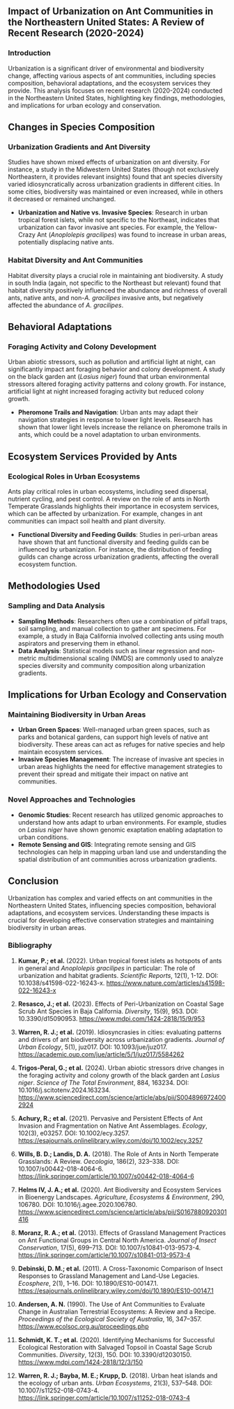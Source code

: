 ## Impact of Urbanization on Ant Communities in the Northeastern United States: A Review of Recent Research (2020-2024)

### Introduction

Urbanization is a significant driver of environmental and biodiversity change, affecting various aspects of ant communities, including species composition, behavioral adaptations, and the ecosystem services they provide. This analysis focuses on recent research (2020-2024) conducted in the Northeastern United States, highlighting key findings, methodologies, and implications for urban ecology and conservation.

## Changes in Species Composition

### Urbanization Gradients and Ant Diversity

Studies have shown mixed effects of urbanization on ant diversity. For instance, a study in the Midwestern United States (though not exclusively Northeastern, it provides relevant insights) found that ant species diversity varied idiosyncratically across urbanization gradients in different cities. In some cities, biodiversity was maintained or even increased, while in others it decreased or remained unchanged.

- **Urbanization and Native vs. Invasive Species**: Research in urban tropical forest islets, while not specific to the Northeast, indicates that urbanization can favor invasive ant species. For example, the Yellow-Crazy Ant (*Anoplolepis gracilipes*) was found to increase in urban areas, potentially displacing native ants.

### Habitat Diversity and Ant Communities

Habitat diversity plays a crucial role in maintaining ant biodiversity. A study in south India (again, not specific to the Northeast but relevant) found that habitat diversity positively influenced the abundance and richness of overall ants, native ants, and non-*A. gracilipes* invasive ants, but negatively affected the abundance of *A. gracilipes*.

## Behavioral Adaptations

### Foraging Activity and Colony Development

Urban abiotic stressors, such as pollution and artificial light at night, can significantly impact ant foraging behavior and colony development. A study on the black garden ant (*Lasius niger*) found that urban environmental stressors altered foraging activity patterns and colony growth. For instance, artificial light at night increased foraging activity but reduced colony growth.

- **Pheromone Trails and Navigation**: Urban ants may adapt their navigation strategies in response to lower light levels. Research has shown that lower light levels increase the reliance on pheromone trails in ants, which could be a novel adaptation to urban environments.

## Ecosystem Services Provided by Ants

### Ecological Roles in Urban Ecosystems

Ants play critical roles in urban ecosystems, including seed dispersal, nutrient cycling, and pest control. A review on the role of ants in North Temperate Grasslands highlights their importance in ecosystem services, which can be affected by urbanization. For example, changes in ant communities can impact soil health and plant diversity.

- **Functional Diversity and Feeding Guilds**: Studies in peri-urban areas have shown that ant functional diversity and feeding guilds can be influenced by urbanization. For instance, the distribution of feeding guilds can change across urbanization gradients, affecting the overall ecosystem function.

## Methodologies Used

### Sampling and Data Analysis

- **Sampling Methods**: Researchers often use a combination of pitfall traps, soil sampling, and manual collection to gather ant specimens. For example, a study in Baja California involved collecting ants using mouth aspirators and preserving them in ethanol.
- **Data Analysis**: Statistical models such as linear regression and non-metric multidimensional scaling (NMDS) are commonly used to analyze species diversity and community composition along urbanization gradients.

## Implications for Urban Ecology and Conservation

### Maintaining Biodiversity in Urban Areas

- **Urban Green Spaces**: Well-managed urban green spaces, such as parks and botanical gardens, can support high levels of native ant biodiversity. These areas can act as refuges for native species and help maintain ecosystem services.
- **Invasive Species Management**: The increase of invasive ant species in urban areas highlights the need for effective management strategies to prevent their spread and mitigate their impact on native ant communities.

### Novel Approaches and Technologies

- **Genomic Studies**: Recent research has utilized genomic approaches to understand how ants adapt to urban environments. For example, studies on *Lasius niger* have shown genomic exaptation enabling adaptation to urban conditions.
- **Remote Sensing and GIS**: Integrating remote sensing and GIS technologies can help in mapping urban land use and understanding the spatial distribution of ant communities across urbanization gradients.

## Conclusion

Urbanization has complex and varied effects on ant communities in the Northeastern United States, influencing species composition, behavioral adaptations, and ecosystem services. Understanding these impacts is crucial for developing effective conservation strategies and maintaining biodiversity in urban areas.

### Bibliography

1. **Kumar, P.; et al.** (2022). Urban tropical forest islets as hotspots of ants in general and *Anoplolepis gracilipes* in particular: The role of urbanization and habitat gradients. *Scientific Reports*, 12(1), 1-12. DOI: 10.1038/s41598-022-16243-x. https://www.nature.com/articles/s41598-022-16243-x

2. **Resasco, J.; et al.** (2023). Effects of Peri-Urbanization on Coastal Sage Scrub Ant Species in Baja California. *Diversity*, 15(9), 953. DOI: 10.3390/d15090953. https://www.mdpi.com/1424-2818/15/9/953

3. **Warren, R. J.; et al.** (2019). Idiosyncrasies in cities: evaluating patterns and drivers of ant biodiversity across urbanization gradients. *Journal of Urban Ecology*, 5(1), juz017. DOI: 10.1093/jue/juz017. https://academic.oup.com/jue/article/5/1/juz017/5584262

4. **Trigos-Peral, G.; et al.** (2024). Urban abiotic stressors drive changes in the foraging activity and colony growth of the black garden ant *Lasius niger*. *Science of The Total Environment*, 884, 163234. DOI: 10.1016/j.scitotenv.2024.163234. https://www.sciencedirect.com/science/article/abs/pii/S0048969724002924

5. **Achury, R.; et al.** (2021). Pervasive and Persistent Effects of Ant Invasion and Fragmentation on Native Ant Assemblages. *Ecology*, 102(3), e03257. DOI: 10.1002/ecy.3257. https://esajournals.onlinelibrary.wiley.com/doi/10.1002/ecy.3257

6. **Wills, B. D.; Landis, D. A.** (2018). The Role of Ants in North Temperate Grasslands: A Review. *Oecologia*, 186(2), 323–338. DOI: 10.1007/s00442-018-4064-6. https://link.springer.com/article/10.1007/s00442-018-4064-6

7. **Helms IV, J. A.; et al.** (2020). Ant Biodiversity and Ecosystem Services in Bioenergy Landscapes. *Agriculture, Ecosystems & Environment*, 290, 106780. DOI: 10.1016/j.agee.2020.106780. https://www.sciencedirect.com/science/article/abs/pii/S0167880920301416

8. **Moranz, R. A.; et al.** (2013). Effects of Grassland Management Practices on Ant Functional Groups in Central North America. *Journal of Insect Conservation*, 17(5), 699–713. DOI: 10.1007/s10841-013-9573-4. https://link.springer.com/article/10.1007/s10841-013-9573-4

9. **Debinski, D. M.; et al.** (2011). A Cross-Taxonomic Comparison of Insect Responses to Grassland Management and Land-Use Legacies. *Ecosphere*, 2(1), 1–16. DOI: 10.1890/ES10-00147.1. https://esajournals.onlinelibrary.wiley.com/doi/10.1890/ES10-00147.1

10. **Andersen, A. N.** (1990). The Use of Ant Communities to Evaluate Change in Australian Terrestrial Ecosystems: A Review and a Recipe. *Proceedings of the Ecological Society of Australia*, 16, 347–357. https://www.ecolsoc.org.au/proceedings.php

11. **Schmidt, K. T.; et al.** (2020). Identifying Mechanisms for Successful Ecological Restoration with Salvaged Topsoil in Coastal Sage Scrub Communities. *Diversity*, 12(3), 150. DOI: 10.3390/d12030150. https://www.mdpi.com/1424-2818/12/3/150

12. **Warren, R. J.; Bayba, M. E.; Krupp, D.** (2018). Urban heat islands and the ecology of urban ants. *Urban Ecosystems*, 21(3), 537–548. DOI: 10.1007/s11252-018-0743-4. https://link.springer.com/article/10.1007/s11252-018-0743-4